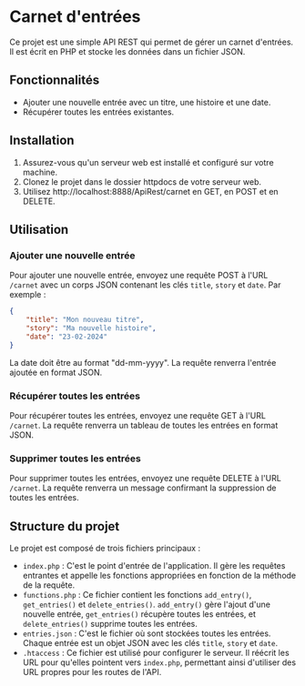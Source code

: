 # Carnet d'entrées

Ce projet est une simple API REST qui permet de gérer un carnet d'entrées. Il est écrit en PHP et stocke les données dans un fichier JSON.

## Fonctionnalités

- Ajouter une nouvelle entrée avec un titre, une histoire et une date.
- Récupérer toutes les entrées existantes.

## Installation

1. Assurez-vous qu'un serveur web est installé et configuré sur votre machine.
2. Clonez le projet dans le dossier httpdocs de votre serveur web.
3. Utilisez http://localhost:8888/ApiRest/carnet en GET, en POST et en DELETE.

## Utilisation

### Ajouter une nouvelle entrée

Pour ajouter une nouvelle entrée, envoyez une requête POST à l'URL `/carnet` avec un corps JSON contenant les clés `title`, `story` et `date`. Par exemple :

```json
{
    "title": "Mon nouveau titre",
    "story": "Ma nouvelle histoire",
    "date": "23-02-2024"
}
```

La date doit être au format "dd-mm-yyyy". La requête renverra l'entrée ajoutée en format JSON.

### Récupérer toutes les entrées

Pour récupérer toutes les entrées, envoyez une requête GET à l'URL `/carnet`. La requête renverra un tableau de toutes les entrées en format JSON.

### Supprimer toutes les entrées

Pour supprimer toutes les entrées, envoyez une requête DELETE à l'URL `/carnet`. La requête renverra un message confirmant la suppression de toutes les entrées.

## Structure du projet

Le projet est composé de trois fichiers principaux :

- `index.php` : C'est le point d'entrée de l'application. Il gère les requêtes entrantes et appelle les fonctions appropriées en fonction de la méthode de la requête.
- `functions.php` : Ce fichier contient les fonctions `add_entry()`, `get_entries()` et `delete_entries()`. `add_entry()` gère l'ajout d'une nouvelle entrée, `get_entries()` récupère toutes les entrées, et `delete_entries()` supprime toutes les entrées.
- `entries.json` : C'est le fichier où sont stockées toutes les entrées. Chaque entrée est un objet JSON avec les clés `title`, `story` et `date`.
- `.htaccess` : Ce fichier est utilisé pour configurer le serveur. Il réécrit les URL pour qu'elles pointent vers `index.php`, permettant ainsi d'utiliser des URL propres pour les routes de l'API.